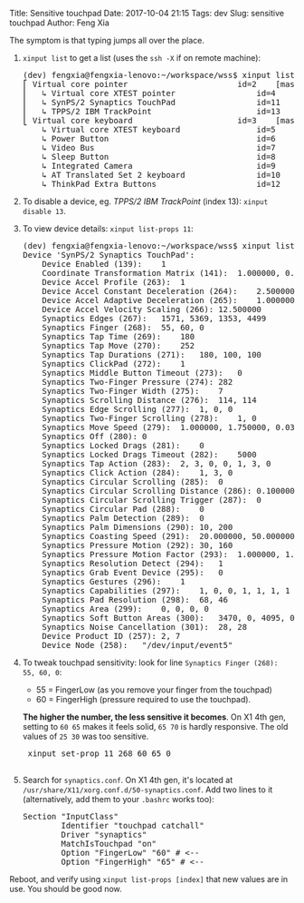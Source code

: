 Title: Sensitive touchpad
Date: 2017-10-04 21:15
Tags: dev
Slug: sensitive touchpad
Author: Feng Xia

The symptom is that typing jumps all over the place.

1. `xinput list` to get a list (uses the `ssh -X` if on remote
   machine):
   <pre class="brush:plain;">
   (dev) fengxia@fengxia-lenovo:~/workspace/wss$ xinput list
   ⎡ Virtual core pointer                    	id=2	[master pointer  (3)]
   ⎜   ↳ Virtual core XTEST pointer              	id=4	[slave  pointer  (2)]
   ⎜   ↳ SynPS/2 Synaptics TouchPad              	id=11	[slave  pointer  (2)]
   ⎜   ↳ TPPS/2 IBM TrackPoint                   	id=13	[slave  pointer  (2)]
   ⎣ Virtual core keyboard                   	id=3	[master keyboard (2)]
       ↳ Virtual core XTEST keyboard             	id=5	[slave  keyboard (3)]
       ↳ Power Button                            	id=6	[slave  keyboard (3)]
       ↳ Video Bus                               	id=7	[slave  keyboard (3)]
       ↳ Sleep Button                            	id=8	[slave  keyboard (3)]
       ↳ Integrated Camera                       	id=9	[slave  keyboard (3)]
       ↳ AT Translated Set 2 keyboard            	id=10	[slave  keyboard (3)]
       ↳ ThinkPad Extra Buttons                  	id=12	[slave  keyboard (3)]
   </pre>
   
2. To disable a device, eg. _TPPS/2 IBM TrackPoint_ (index 13):
   `xinput disable 13`.
3. To view device details: `xinput list-props 11`:
   <pre class="brush:plain;">
   (dev) fengxia@fengxia-lenovo:~/workspace/wss$ xinput list-props 11
   Device 'SynPS/2 Synaptics TouchPad':
       Device Enabled (139):	1
       Coordinate Transformation Matrix (141):	1.000000, 0.000000, 0.000000, 0.000000, 1.000000, 0.000000, 0.000000, 0.000000, 1.000000
       Device Accel Profile (263):	1
       Device Accel Constant Deceleration (264):	2.500000
       Device Accel Adaptive Deceleration (265):	1.000000
       Device Accel Velocity Scaling (266):	12.500000
       Synaptics Edges (267):	1571, 5369, 1353, 4499
       Synaptics Finger (268):	55, 60, 0
       Synaptics Tap Time (269):	180
       Synaptics Tap Move (270):	252
       Synaptics Tap Durations (271):	180, 100, 100
       Synaptics ClickPad (272):	1
       Synaptics Middle Button Timeout (273):	0
       Synaptics Two-Finger Pressure (274):	282
       Synaptics Two-Finger Width (275):	7
       Synaptics Scrolling Distance (276):	114, 114
       Synaptics Edge Scrolling (277):	1, 0, 0
       Synaptics Two-Finger Scrolling (278):	1, 0
       Synaptics Move Speed (279):	1.000000, 1.750000, 0.034886, 0.000000
       Synaptics Off (280):	0
       Synaptics Locked Drags (281):	0
       Synaptics Locked Drags Timeout (282):	5000
       Synaptics Tap Action (283):	2, 3, 0, 0, 1, 3, 0
       Synaptics Click Action (284):	1, 3, 0
       Synaptics Circular Scrolling (285):	0
       Synaptics Circular Scrolling Distance (286):	0.100000
       Synaptics Circular Scrolling Trigger (287):	0
       Synaptics Circular Pad (288):	0
       Synaptics Palm Detection (289):	0
       Synaptics Palm Dimensions (290):	10, 200
       Synaptics Coasting Speed (291):	20.000000, 50.000000
       Synaptics Pressure Motion (292):	30, 160
       Synaptics Pressure Motion Factor (293):	1.000000, 1.000000
       Synaptics Resolution Detect (294):	1
       Synaptics Grab Event Device (295):	0
       Synaptics Gestures (296):	1
       Synaptics Capabilities (297):	1, 0, 0, 1, 1, 1, 1
       Synaptics Pad Resolution (298):	68, 46
       Synaptics Area (299):	0, 0, 0, 0
       Synaptics Soft Button Areas (300):	3470, 0, 4095, 0, 0, 0, 0, 0
       Synaptics Noise Cancellation (301):	28, 28
       Device Product ID (257):	2, 7
       Device Node (258):	"/dev/input/event5"
   </pre>
3. To tweak touchpad sensitivity: look for line `Synaptics Finger
   (268):	55, 60, 0`:
   
    - 55 = FingerLow (as you remove your finger from the touchpad)
    - 60 = FingerHigh (pressure required to use the touchpad).
   
    **The higher the number, the less sensitive it
    becomes**. On X1 4th gen, setting to `60 65` makes it feels
    solid, `65 70` is hardly responsive. 
    The old values of `25 30` was too sensitive.
    
    <pre class="brush:plain;">
    xinput set-prop 11 268 60 65 0
    </pre>
    
4. Search for `synaptics.conf`. On X1 4th gen, it's located at
   `/usr/share/X11/xorg.conf.d/50-synaptics.conf`. Add two lines to
   it (alternatively, add them to your `.bashrc` works too):
   <pre class="brush:plain;">
   Section "InputClass"
           Identifier "touchpad catchall"
           Driver "synaptics"
           MatchIsTouchpad "on"
           Option "FingerLow" "60" # <--
           Option "FingerHigh" "65" # <--
   </pre>

Reboot, and verify using `xinput list-props [index]` that new values
are in use. You should be good now.
